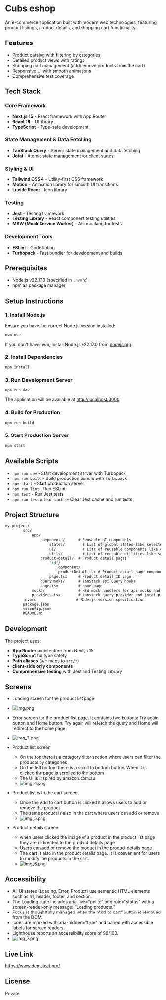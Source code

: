# Cubs eshop

An e-commerce application built with modern web technologies, featuring product listings, product details, and shopping cart functionality.

## Features

- Product catalog with filtering by categories
- Detailed product views with ratings
- Shopping cart management (add/remove products from the cart)
- Responsive UI with smooth animations
- Comprehensive test coverage

## Tech Stack

### Core Framework
- **Next.js 15** - React framework with App Router
- **React 19** - UI library
- **TypeScript** - Type-safe development

### State Management & Data Fetching
- **TanStack Query** - Server state management and data fetching
- **Jotai** - Atomic state management for client states

### Styling & UI
- **Tailwind CSS 4** - Utility-first CSS framework
- **Motion** - Animation library for smooth UI transitions
- **Lucide React** - Icon library

### Testing
- **Jest** - Testing framework
- **Testing Library** - React component testing utilities
- **MSW (Mock Service Worker)** - API mocking for tests

### Development Tools
- **ESLint** - Code linting
- **Turbopack** - Fast bundler for development and builds

## Prerequisites

- Node.js v22.17.0 (specified in `.nvmrc`)
- npm as package manager

## Setup Instructions

### 1. Install Node.js

Ensure you have the correct Node.js version installed:

```bash
nvm use
```

If you don't have nvm, install Node.js v22.17.0 from [nodejs.org](https://nodejs.org/).

### 2. Install Dependencies

```bash
npm install
```

### 3. Run Development Server

```bash
npm run dev
```

The application will be available at [http://localhost:3000](http://localhost:3000).

### 4. Build for Production

```bash
npm run build
```

### 5. Start Production Server

```bash
npm start
```

## Available Scripts

- `npm run dev` - Start development server with Turbopack
- `npm run build` - Build production bundle with Turbopack
- `npm start` - Start production server
- `npm run lint` - Run ESLint
- `npm test` - Run Jest tests
- `npm run test:clear-cache` - Clear Jest cache and run tests

## Project Structure

```markdown
my-project/
        src/
            app/
                components/      # Reusable UI components
                    states/        # List of global states like selected category and cart objects with key of productId and value of product
                    ui/            # List of reusable components like cart, checkbox, product buttons, quantity, rating, starts
                    utils/         # List of reusable utilities like scrollToBottom function
                product-detail/  # Product detail pages
                    [id]/
                        component/
                        productDetail.tsx # Product detail page component
                    page.tsx     # Product detail ID page
                queryHooks/      # TanStack api Query hooks
                page.tsx         # Home page
            mocks/               # MSW mock handlers for api mocks and responses
            providers.tsx        # tanstack query provider and jotai provider
        .nvmrc                  # Node.js version specification
        package.json
        tsconfig.json
        README.md
```

## Development

The project uses:
- **App Router** architecture from Next.js 15
- **TypeScript** for type safety
- **Path aliases** (`@/*` maps to `src/*`)
- **client-side only components**
- **Comprehensive testing** with Jest and Testing Library

## Screens
- Loading screen for the product list page
 - ![img.png](img.png)

- Error screen for the product list page. It contains two buttons: Try again button and Home button. Try again will refetch the query and Home will redirect to the home page
 - ![img_3.png](img_3.png)

- Product list screen
  - On the top there is a category filter section where users can filter the products by categories
  - On the left bottom there is a scroll to bottom button. When it is clicked the page is scrolled to the bottom
  - The UI is inspired by amazon.com.au
  - ![img_4.png](img_4.png)

- Product list with the cart screen
  - Once the Add to cart button is clicked it allows users to add or remove the product
  - The same product is also in the cart where users can add or remove
  - ![img_5.png](img_5.png)

- Product details screen
  - when users clicked the image of a product in the product list page they are redirected to the product details page
  - Users can add or remove the product in the product details page
  - The cart is also in the product details page. It is convenient for users to modify the products in the cart.
  - ![img_6.png](img_6.png)

## Accessibility
- All UI states (Loading, Error, Product) use semantic HTML elements such as h1, header, footer, and section.
- The Loading state includes aria-live="polite" and role="status" with a screen-reader-only message: “Loading products.”
- Focus is thoughtfully managed when the “Add to cart” button is removed from the DOM.
- Icons are marked with aria-hidden="true" and paired with accessible labels for screen readers.
- Lighthouse reports an accessibility score of 96/100.
- ![img_7.png](img_7.png)

## Live Link
https://www.demoject.pro/

## License

Private
